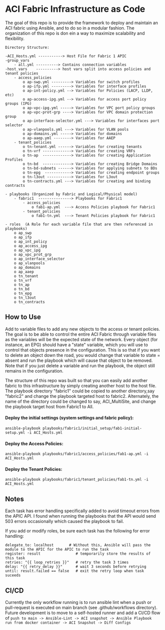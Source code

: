 # ACI Fabric Infrastructure as Code

The goal of this repo is to provide the framework to deploy and maintain an ACI fabric using Ansible, and to do so in a modular fashion. The organization of this repo is don ein a way to maximize scalability and flexibility.

```
Directory Structure:

-ACI_Hosts.yml -----------> Host File for Fabric 1 APIC 
-group_vars
    - all.yml ----------> Contains connection variables
-host_vars    ----------> host vars split into access policies and tenant policies 
    - access_policies
        o ap-swp.yml ---------> Variables for switch profiles
        o ap-ifp.yml ---------> Variables for interface profiles
        o ap-int-policy.yml --> Variables for Policies (LACP, LLDP, etc)
        o ap-access-ipg.yml --> Variables for access port policy groups (IPG)
        o ap-vpc-ipg.yml -----> Variables for VPC port policy groups
        o ap-vpc-prot-grp ----> Variables for VPC domain protection group
        o ap-interface-selector.yml ---> Variables for interfaces port selector
        o ap-vlanpools.yml ---> Variables for VLAN pools
        o ap-domains.yml -----> Variables for domains
        o ap-aaep.yml --------> Variables for AAEP
    - tenant_policies
        o tn-tenant.yml ------> Variables for creating tenants
        o tn-vrf -------------> Variables for creating VRFs
        o tn-ap  -------------> Variables for creating Application Profiles
        o tn-bd  -------------> Variables for creating Bridge Domains
        o tn-bd-subnets ------> Variables for applying subnets to BDs
        o tn-epg  ------------> Variables for creating endpoint groups
        o tn-l3out -----------> Variables for L3out 
        o tn-contracts.yml ---> Variables for creating and binding contracts

- playbooks (Organized by Fabric and Logical/Physical model)
    - fabric1  ---------------> Playbooks for Fabric1
        - access_policies
            o fab1-ap.yml  ---> Access Policies playbook for Fabric1
        - tenant_policies
            o fab1-tn.yml  ---> Tenant Policies playbook for Fabric1

- roles  (A Role for each variable file that are then referenced in playbooks)
    o ap_swp
    o ap_ifp
    o ap_int_policy
    o ap_access_ipg
    o ap_vpc_ipg
    o ap_vpc_prot_grp
    o ap_interface_selector
    o ap_vlanpools
    o ap_domains
    o ap_aaep
    o tn_tenant
    o tn_vrf
    o tn_ap
    o tn_bd
    o tn_epg
    o tn_l3out
    o tn_contracts
```

## How to Use
Add to variable files to add any new objects to the access or tenant policies. The goal is to be able to control the entire ACI Fabric through variable files as the variables will be the expected state of the network. Every object (for instance, an EPG) should have a "state" variable, which you will use to control that objects presence in the configuration. This is so that if you want to delete an object down the road, you would change that variable to state = absent and run the playbook which will cause that object to be removed. Note that if you just delete a variable and run the playbook, the object still remains in the configuration. 

The structure of this repo was built so that you can easily add another fabric to this infrastructure by simply creating another host to the host file. The playbook directory "fabric1" could be copied to another directory,say "fabric2" and change the playbook targeted host to fabric2. Alternately, the name of the directory could be changed to say, ACI_MultiSite, and change the playbook target host from Fabric1 to All. 

#### Deploy the initial settings (system settings and fabric policy):

`ansible-playbook playbooks/fabric1/initial_setup/fab1-initial-setup.yml -i ACI_Hosts.yml`

#### Deploy the Access Policies:
`ansible-playbook playbooks/fabric1/access_policies/fab1-ap.yml -i ACI_Hosts.yml`

#### Deploy the Tenant Policies:
`ansible-playbook playbooks/fabric1/tenant_policies/fab1-tn.yml -i ACI_Hosts.yml`

## Notes
Each task has error handling specifically added to avoid timeout errors from the APIC API. I found when running the playbooks that the API would send 503 errors occasionally which caused the playbook to fail.

If you add or modify roles, be sure each task has the following for error handling:
```
delegate_to: localhost       # Without this, Ansible will pass the module to the APIC for the APIC to run the task
register: result                # temporarily store the results of this task
retries: "{{ loop_retries }}"   # retry the task 3 times
delay: "{{ retry_delay }}"      # wait 3 seconds before retrying
until: result.failed == false   # exit the retry loop when task suceeds
```

## CI/CD
Currently the only workflow running is to run ansible lint when a push or pull-request is executed on main branch (see .github/workflows directory). Future development is to move to a self-hosted runner and add a CI/CD flow of 
`push to main -> Ansible-Lint -> ACI snapshot -> Ansible Playbook run from docker container -> ACI Snapshot -> Diff Configs`
